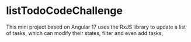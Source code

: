 # listTodoCodeChallenge
This mini project based on Angular 17 uses the RxJS library to update a list of tasks, which can modify their states, filter and even add tasks,
